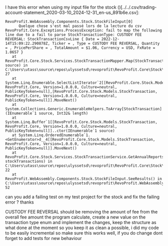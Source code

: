 I have this error when using my input file for the stock ()[../../.csv/trading-account-statement_2020-03-10_2024-12-31_en-us_891b6e.csv]: 
```log
RevoProfit.WebAssembly.Components.Stock.StockFileInput[0]
      Quelque chose s'est mal passé lors de la lecture du csv
RevoProfit.Core.Exceptions.ProcessException: fail to map the following line due to a fail to parse StockTransactionType: CUSTODY FEE REVERSAL: StockTransactionCsvLine { Date = 2022-12-14T15:09:22.290878Z, Ticker = , Type = CUSTODY FEE REVERSAL, Quantity = , PricePerShare = , TotalAmount = $1.06, Currency = USD, FxRate = 1.0657 }
   at RevoProfit.Core.Stock.Services.StockTransactionMapper.Map(StockTransactionCsvLine source) in C:\Users\utass\source\repos\ulyssetsd\revoprofit\RevoProfit.Core\Stock\Services\StockTransactionMapper.cs:line 27
   at System.Linq.Enumerable.SelectListIterator`2[[RevoProfit.Core.Stock.Models.StockTransactionCsvLine, RevoProfit.Core, Version=1.0.0.0, Culture=neutral, PublicKeyToken=null],[RevoProfit.Core.Stock.Models.StockTransaction, RevoProfit.Core, Version=1.0.0.0, Culture=neutral, PublicKeyToken=null]].MoveNext()
   at System.Collections.Generic.EnumerableHelpers.ToArray[StockTransaction](IEnumerable`1 source, Int32& length)
   at System.Linq.Buffer`1[[RevoProfit.Core.Stock.Models.StockTransaction, RevoProfit.Core, Version=1.0.0.0, Culture=neutral, PublicKeyToken=null]]..ctor(IEnumerable`1 source)
   at System.Linq.OrderedEnumerable`1.<GetEnumerator>d__4[[RevoProfit.Core.Stock.Models.StockTransaction, RevoProfit.Core, Version=1.0.0.0, Culture=neutral, PublicKeyToken=null]].MoveNext()
   at RevoProfit.Core.Stock.Services.StockTransactionService.GetAnnualReports(IEnumerable`1 stockTransactions) in C:\Users\utass\source\repos\ulyssetsd\revoprofit\RevoProfit.Core\Stock\Services\StockTransactionService.cs:line 22
   at RevoProfit.WebAssembly.Components.Stock.StockFileInput.SeeResults() in C:\Users\utass\source\repos\ulyssetsd\revoprofit\RevoProfit.WebAssembly\Components\Stock\StockFileInput.razor:line 52
```

can you add a failing test on my test project for the stock and fix the failing error ? thanks

CUSTODY FEE REVERSAL should be removing the amount of fee from the overall fee amount the program calculate, create a new value on the transaction type enum and implement the changes, keep the structure as what done at the moment so you keep it as clean a possible, i did my code to be easily incremental so make sure this works well, if you do change dont forget to add tests for new behaviour